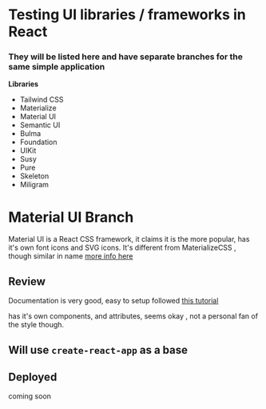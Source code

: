 # Testing UI libraries / frameworks in React

### They will be listed here and have separate branches for the same simple application
**Libraries**
- Tailwind CSS
- Materialize
- Material UI
- Semantic UI
- Bulma
- Foundation
- UIKit
- Susy
- Pure
- Skeleton
- Miligram

# Material UI Branch
Material UI is a React CSS framework, it claims it is the more popular, has it's own font icons and SVG icons. It's different from MaterializeCSS , though similar in name
[more info here](https://material-ui.com/getting-started/installation/)
## Review
Documentation is very good, easy to setup 
followed [this tutorial](https://github.com/mui-org/material-ui/tree/master/examples/create-react-app)

has it's own components, and attributes, seems okay , not a personal fan of the style though. 

## Will use `create-react-app` as a base
## Deployed
coming soon 